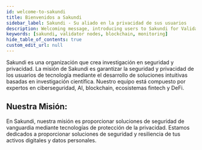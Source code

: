 ```yaml
---
id: welcome-to-sakundi
title: Bienvenidos a Sakundi
sidebar_label: Sakundi - Su aliado en la privacidad de sus usuarios
description: Welcoming message, introducing users to Sakundi for Validator Nodes.
keywords: [sakundi, validator nodes, blockchain, monitoring]
hide_table_of_contents: true
custom_edit_url: null
---
```


Sakundi es una organización que crea investigación en seguridad y privacidad. La misión de Sakundi es garantizar la seguridad y privacidad de los usuarios de tecnología mediante el desarrollo de soluciones intuitivas basadas en investigación científica. Nuestro equipo está compuesto por expertos en ciberseguridad, AI, blockchain, ecosistemas fintech y DeFi.

## Nuestra Misión:
En Sakundi, nuestra misión es proporcionar soluciones de seguridad de vanguardia mediante tecnologías de protección de la privacidad. Estamos dedicados a proporcionar soluciones de seguridad y resiliencia de tus activos digitales y datos personales.

